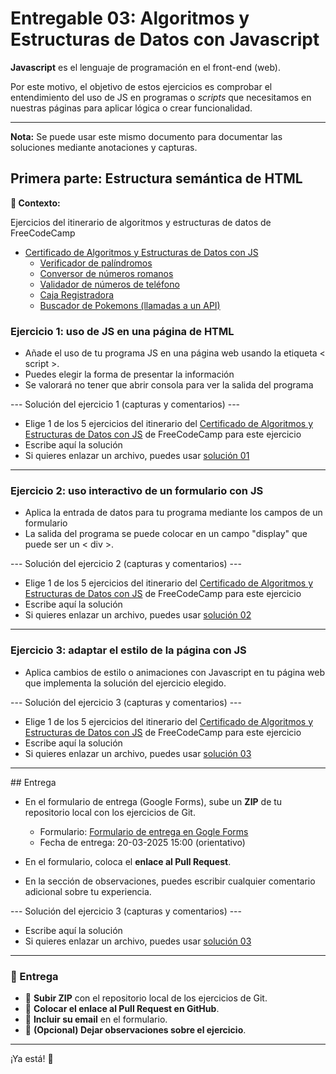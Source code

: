 # Entregable 03: Algoritmos y Estructuras de Datos con Javascript

**Javascript** es el lenguaje de programación en el front-end (web).


Por este motivo, el objetivo de estos ejercicios es comprobar el entendimiento
del uso de JS en programas o *scripts* que necesitamos en nuestras páginas para aplicar lógica o crear funcionalidad.

---

**Nota:** Se puede usar este mismo documento para documentar las soluciones mediante anotaciones y capturas.

## Primera parte: Estructura semántica de HTML

**📌 Contexto:**

Ejercicios del itinerario de algoritmos y estructuras de datos de FreeCodeCamp

- [Certificado de Algoritmos y Estructuras de Datos con JS](https://www.freecodecamp.org/learn/javascript-algorithms-and-data-structures-v8/)
  - [Verificador de palíndromos](https://www.freecodecamp.org/learn/javascript-algorithms-and-data-structures-v8/build-a-palindrome-checker-project/build-a-palindrome-checker)
  - [Conversor de números romanos](https://www.freecodecamp.org/learn/javascript-algorithms-and-data-structures-v8/build-a-roman-numeral-converter-project/build-a-roman-numeral-converter)
  - [Validador de números de teléfono](https://www.freecodecamp.org/learn/javascript-algorithms-and-data-structures-v8/build-a-telephone-number-validator-project/build-a-telephone-number-validator)
  - [Caja Registradora](https://www.freecodecamp.org/learn/javascript-algorithms-and-data-structures-v8/build-a-cash-register-project/build-a-cash-register)
  - [Buscador de Pokemons (llamadas a un API)](https://www.freecodecamp.org/learn/javascript-algorithms-and-data-structures-v8/build-a-pokemon-search-app-project/build-a-pokemon-search-app)

### **Ejercicio 1: uso de JS en una página de HTML**  

- Añade el uso de tu programa JS en una página web usando la etiqueta &lt; script &gt;.
- Puedes elegir la forma de presentar la información
- Se valorará no tener que abrir consola para ver la salida del programa

--- Solución del ejercicio 1 (capturas y comentarios) ---

- Elige 1 de los 5 ejercicios del itinerario del [Certificado de Algoritmos y Estructuras de Datos con JS](https://www.freecodecamp.org/learn/javascript-algorithms-and-data-structures-v8/) de FreeCodeCamp para este ejercicio
- Escribe aquí la solución
- Si quieres enlazar un archivo, puedes usar [solución 01](./archivo.md)

--------------------------------------------------------------------------------

### **Ejercicio 2: uso interactivo de un formulario con JS**  

- Aplica la entrada de datos para tu programa mediante los campos de un formulario
- La salida del programa se puede colocar en un campo "display" que puede ser un &lt; div &gt;.

--- Solución del ejercicio 2 (capturas y comentarios) ---

- Elige 1 de los 5 ejercicios del itinerario del [Certificado de Algoritmos y Estructuras de Datos con JS](https://www.freecodecamp.org/learn/javascript-algorithms-and-data-structures-v8/) de FreeCodeCamp para este ejercicio
- Escribe aquí la solución
- Si quieres enlazar un archivo, puedes usar [solución 02](./archivo.md)

--------------------------------------------------------------------------------

### **Ejercicio 3: adaptar el estilo de la página con JS**  

- Aplica cambios de estilo o animaciones con Javascript en tu página web que implementa la solución del ejercicio elegido.

--- Solución del ejercicio 3 (capturas y comentarios) ---

- Elige 1 de los 5 ejercicios del itinerario del [Certificado de Algoritmos y Estructuras de Datos con JS](https://www.freecodecamp.org/learn/javascript-algorithms-and-data-structures-v8/) de FreeCodeCamp para este ejercicio
- Escribe aquí la solución
- Si quieres enlazar un archivo, puedes usar [solución 03](./archivo.md)

--------------------------------------------------------------------------------

## Entrega

- En el formulario de entrega (Google Forms), sube un **ZIP** de tu repositorio local con los ejercicios de Git.  

  - Formulario: [Formulario de entrega en Gogle Forms](#)
  - Fecha de entrega: 20-03-2025 15:00 (orientativo)

- En el formulario, coloca el **enlace al Pull Request**.  

- En la sección de observaciones, puedes escribir cualquier comentario adicional sobre tu experiencia.  

--- Solución del ejercicio 3 (capturas y comentarios) ---

- Escribe aquí la solución
- Si quieres enlazar un archivo, puedes usar [solución 03](./archivo.md)

--------------------------------------------------------------------------------

### **📩 Entrega**  
- 📂 **Subir ZIP** con el repositorio local de los ejercicios de Git.  
- 🔗 **Colocar el enlace al Pull Request en GitHub**.  
- 📧 **Incluir su email** en el formulario.  
- 📝 **(Opcional) Dejar observaciones sobre el ejercicio**.  

---


¡Ya está! 🚀